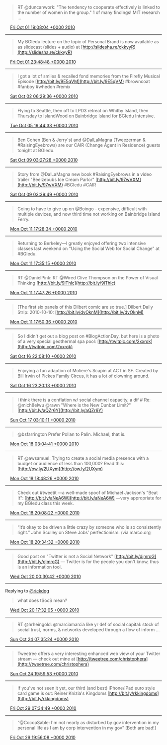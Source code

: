 > RT @duncanwork: "The tendency to cooperate effectively is linked to the number of women in the group." 1 of many findings! MIT research  ...

<img src="../../media/tweet.ico" width="12" /> [Fri Oct 01 19:08:04 +0000 2010](https://twitter.com/ChristopherA/status/26107417887)

----

> My BGIedu lecture on the topic of Personal Brand is now available as as slidecast (slides + audio) at [http://slidesha.re/ckkyyR](http://slidesha.re/ckkyyR)

<img src="../../media/tweet.ico" width="12" /> [Fri Oct 01 23:48:48 +0000 2010](https://twitter.com/ChristopherA/status/26126190265)

----

> I got a lot of smiles & recalled fond memories from the Firefly Musical Episode [http://bit.ly/9E5qVM](http://bit.ly/9E5qVM) #browncoat #fanboy #whedon #remix

<img src="../../media/tweet.ico" width="12" /> [Sat Oct 02 06:29:36 +0000 2010](https://twitter.com/ChristopherA/status/26152944047)

----

> Flying to Seattle, then off to LPD3 retreat on Whitby Island, then Thursday to IslandWood on Bainbridge Island for BGIedu Intensive.

<img src="../../media/tweet.ico" width="12" /> [Tue Oct 05 19:44:33 +0000 2010](https://twitter.com/ChristopherA/status/26484875803)

----

> Ben Cohen (Ben & Jerry's) and @DalLaMagna (Tweezerman & #RaisingEyebrows) are our CAIR (Change Agent in Residence) guests tonight at BGIedu.

<img src="../../media/tweet.ico" width="12" /> [Sat Oct 09 03:27:28 +0000 2010](https://twitter.com/ChristopherA/status/26811129328)

----

> Story from @DalLaMagna new book #RaisingEyebrows in a video trailer "Beelzebubs Ice Cream Parlor" [http://bit.ly/97wVXM](http://bit.ly/97wVXM) #BGIedu #CAIR

<img src="../../media/tweet.ico" width="12" /> [Sat Oct 09 03:39:49 +0000 2010](https://twitter.com/ChristopherA/status/26811912399)

----

> Going to have to give up on @Boingo - expensive, difficult with multiple devices, and now third time not working on Bainbridge Island Ferry.

<img src="../../media/tweet.ico" width="12" /> [Mon Oct 11 17:28:34 +0000 2010](https://twitter.com/ChristopherA/status/27053885321)

----

> Returning to Berkeley—I greatly enjoyed offering two intensive classes last weekend on "Using the Social Web for Social Change" at #BGIedu.

<img src="../../media/tweet.ico" width="12" /> [Mon Oct 11 17:35:15 +0000 2010](https://twitter.com/ChristopherA/status/27054379264)

----

> RT @DanielPink: RT @Wired Clive Thompson on the Power of Visual Thinking [http://bit.ly/9lThlc](http://bit.ly/9lThlc)

<img src="../../media/tweet.ico" width="12" /> [Mon Oct 11 17:47:26 +0000 2010](https://twitter.com/ChristopherA/status/27055288417)

----

> [The first six panels of this Dilbert comic are so true.] Dilbert Daily Strip: 2010-10-10: [http://bit.ly/dvOknM](http://bit.ly/dvOknM)

<img src="../../media/tweet.ico" width="12" /> [Mon Oct 11 17:50:36 +0000 2010](https://twitter.com/ChristopherA/status/27055518818)

----

> So I didn't get out a blog post on #BlogActionDay, but here is a photo of a very special geothermal spa pool:  [http://twitpic.com/2xxrok](http://twitpic.com/2xxrok)

<img src="../../media/tweet.ico" width="12" /> [Sat Oct 16 22:08:10 +0000 2010](https://twitter.com/ChristopherA/status/27579058459)

----

> Enjoying a fun adaption of Moliere's Scapin at ACT in SF. Created by Bill Irwin of Pickes Family Circus, it has a lot of clowning around.

<img src="../../media/tweet.ico" width="12" /> [Sat Oct 16 23:20:13 +0000 2010](https://twitter.com/ChristopherA/status/27583787363)

----

> I think there is a conflation w/ social channel capacity, a dif # Re: @mich8elwu @rawn "Where is the New Dunbar Limit?" [http://bit.ly/aQZr6Y](http://bit.ly/aQZr6Y)

<img src="../../media/tweet.ico" width="12" /> [Sun Oct 17 03:10:11 +0000 2010](https://twitter.com/ChristopherA/status/27600810376)

----

> @bsfarrington Prefer Pollan to Palin. Michael, that is.

<img src="../../media/tweet.ico" width="12" /> [Mon Oct 18 03:04:41 +0000 2010](https://twitter.com/ChristopherA/status/27699188547)

----

> RT @awsamuel: Trying to create a social media presence with a budget or audience of less than 100,000? Read this: [http://ow.ly/2UXym](http://ow.ly/2UXym)

<img src="../../media/tweet.ico" width="12" /> [Mon Oct 18 18:48:26 +0000 2010](https://twitter.com/ChristopherA/status/27760049012)

----

> Check out #tweetit —a well-made spoof of Michael Jackson's "Beat It": [http://bit.ly/aNeA6W](http://bit.ly/aNeA6W) —very appropriate for my BGIedu class this week.

<img src="../../media/tweet.ico" width="12" /> [Mon Oct 18 20:08:22 +0000 2010](https://twitter.com/ChristopherA/status/27765344358)

----

> “It’s okay to be driven a little crazy by someone who is so consistently right.” John Sculley on Steve Jobs’ perfectionism. /via marco.org

<img src="../../media/tweet.ico" width="12" /> [Mon Oct 18 20:34:32 +0000 2010](https://twitter.com/ChristopherA/status/27767094458)

----

> Good post on "Twitter is not a Social Network" [http://bit.ly/djmroG](http://bit.ly/djmroG) — Twitter is for the people you don't know, thus is an information tool.

<img src="../../media/tweet.ico" width="12" /> [Wed Oct 20 00:30:42 +0000 2010](https://twitter.com/ChristopherA/status/27883946053)

----

Replying to [@rickdog](https://twitter.com/rickdog/status/27915220421)

> what does tSocS mean?

<img src="../../media/tweet.ico" width="12" /> [Wed Oct 20 17:32:05 +0000 2010](https://twitter.com/ChristopherA/status/27950426844)

----

> RT @hrheingold: @marciamarcia like yr def of social capital: stock of social trust, norms, & networks developed through a flow of inform ...

<img src="../../media/tweet.ico" width="12" /> [Sun Oct 24 07:35:24 +0000 2010](https://twitter.com/ChristopherA/status/28575398922)

----

> Tweetree offers a very interesting enhanced web view of your Twitter stream — check out mine at [http://tweetree.com/christophera](http://tweetree.com/christophera)

<img src="../../media/tweet.ico" width="12" /> [Sun Oct 24 19:59:53 +0000 2010](https://twitter.com/ChristopherA/status/28624108801)

----

> If you've not seen it yet, our third (and best) iPhone/iPad euro style card game is out: Reiner Knizia's Kingdoms [http://bit.ly/rkkingdoms](http://bit.ly/rkkingdoms)

<img src="../../media/tweet.ico" width="12" /> [Fri Oct 29 07:34:49 +0000 2010](https://twitter.com/ChristopherA/status/29065871892)

----

> “@CocoaSable: I'm not nearly as disturbed by gov intervention in my personal life as I am by corp intervention in my gov” [Both are bad!]

<img src="../../media/tweet.ico" width="12" /> [Fri Oct 29 19:56:08 +0000 2010](https://twitter.com/ChristopherA/status/29118149283)